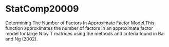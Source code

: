 # StatComp20009
Determining The Number of Factors In Approximate Factor Model.This function approximates the number of factors in an approximate factor model for 
large N by T matrices using the methods and criteria found in Bai and Ng (2002).
